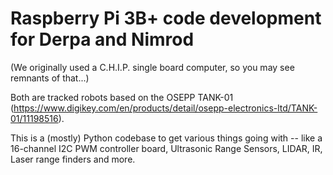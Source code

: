 # Raspberry Pi 3B+ code development for Derpa and Nimrod
  (We originally used a C.H.I.P. single board computer, so you may see remnants of that...)

Both are tracked robots based on the OSEPP TANK-01 (https://www.digikey.com/en/products/detail/osepp-electronics-ltd/TANK-01/11198516).

This is a (mostly) Python codebase to get various things going with -- like a 16-channel I2C PWM controller board, Ultrasonic Range Sensors, LIDAR, IR, Laser range finders and more.
